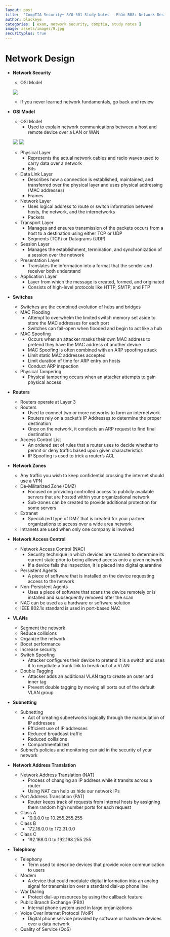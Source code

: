 ```yaml
---
layout: post
title:  "CompTIA Security+ SY0-501 Study Notes - Phần B08: Network Design"
author: blackeye
categories: [ exam, network security, comptia, study notes ]
image: assets/images/9.jpg
securityplus: true
---
```


# Network Design
* **Network Security**
    * OSI Model

    ![]({{site.baseurl}}/Assets/images/cs_plus/nd01.png)

    * If you never learned network fundamentals, go back and review

* **OSI Model**
    * OSI Model
        * Used to explain network communications between a host and remote device over a LAN or WAN

    ![]({{site.baseurl}}/Assets/images/cs_plus/nd02.png)
    ![]({{site.baseurl}}/Assets/images/cs_plus/nd03.png)

    * Physical Layer
        * Represents the actual network cables and radio waves used to carry data over a network
        * Bits
    * Data Link Layer
        * Describes how a connection is established, maintained, and transferred over the physical layer and uses physical addressing (MAC addresses)
        * Frames
    * Network Layer
        * Uses logical address to route or switch information between hosts, the network, and the internetworks
        * Packets
    * Transport Layer
        * Manages and ensures transmission of the packets occurs from a host to a destination using either TCP or UDP
        * Segments (TCP) or Datagrams (UDP)
    * Session Layer
        * Manages the establishment, termination, and synchronization of a session over the network
    * Presentation Layer
        * Translates the information into a format that the sender and receiver both understand
    * Application Layer
        * Layer from which the message is created, formed, and originated
        * Consists of high-level protocols like HTTP, SMTP, and FTP

* **Switches**
    * Switches are the combined evolution of hubs and bridges
    * MAC Flooding
        * Attempt to overwhelm the limited switch memory set aside to store the MAC addresses for each port
        * Switches can fail-open when flooded and begin to act like a hub
    * MAC Spoofing
        * Occurs when an attacker masks their own MAC address to pretend they have the MAC address of another device
        * MAC Spoofing is often combined with an ARP spoofing attack
        * Limit static MAC addresses accepted
        * Limit duration of time for ARP entry on hosts
        * Conduct ARP inspection
    * Physical Tampering
        * Physical tampering occurs when an attacker attempts to gain physical access

* **Routers**
    * Routers operate at Layer 3
    * Routers
        * Used to connect two or more networks to form an internetwork
        * Routers rely on a packet’s IP Addresses to determine the proper destination
        * Once on the network, it conducts an ARP request to find final destination
    * Access Control List
        * An ordered set of rules that a router uses to decide whether to permit or deny traffic based upon given characteristics
        * IP Spoofing is used to trick a router’s ACL

* **Network Zones**
    * Any traffic you wish to keep confidential crossing the internet should use a VPN
    * De-Militarized Zone (DMZ)
        * Focused on providing controlled access to publicly available servers that are hosted within your organizational network
        * Sub-zones can be created to provide additional protection for some servers
    * Extranet
        * Specialized type of DMZ that is created for your partner organizations to access over a wide area network
    * Intranets are used when only one company is involved

* **Network Access Control**
    * Network Access Control (NAC)
        * Security technique in which devices are scanned to determine its current state prior to being allowed access onto a given network
        * If a device fails the inspection, it is placed into digital quarantine
    * Persistent Agents
        * A piece of software that is installed on the device requesting access to the network
    * Non-Persistent Agents
        * Uses a piece of software that scans the device remotely or is installed and subsequently removed after the scan
    * NAC can be used as a hardware or software solution
    * IEEE 802.1x standard is used in port-based NAC

* **VLANs**
    * Segment the network
    * Reduce collisions
    * Organize the network
    * Boost performance
    * Increase security
    * Switch Spoofing
        * Attacker configures their device to pretend it is a switch and uses it to negotiate a trunk link to break out of a VLAN
    * Double Tagging
        * Attacker adds an additional VLAN tag to create an outer and inner tag
        * Prevent double tagging by moving all ports out of the default VLAN group

* **Subnetting**
    * Subnetting
        * Act of creating subnetworks logically through the manipulation of IP addresses
        * Efficient use of IP addresses
        * Reduced broadcast traffic
        * Reduced collisions
        * Compartmentalized
    * Subnet’s policies and monitoring can aid in the security of your network

* **Network Address Translation**
    * Network Address Translation (NAT)
        * Process of changing an IP address while it transits across a router
        * Using NAT can help us hide our network IPs
    * Port Address Translation (PAT)
        * Router keeps track of requests from internal hosts by assigning them random high number ports for each request
    * Class A
        * 10.0.0.0 to 10.255.255.255
    * Class B
        * 172.16.0.0 to 172.31.0.0
    * Class C
        * 192.168.0.0 to 192.168.255.255

* **Telephony**
    * Telephony
        * Term used to describe devices that provide voice communication to users
    * Modem
        * A device that could modulate digital information into an analog signal for transmission over a standard dial-up phone line
    * War Dialing
        * Protect dial-up resources by using the callback feature
    * Public Branch Exchange (PBX)
        * Internal phone system used in large organizations
    * Voice Over Internet Protocol (VoIP)
        * Digital phone service provided by software or hardware devices over a data network
    * Quality of Service (QoS)